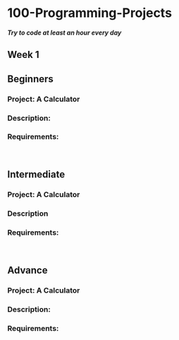 # 100-Programming-Projects
***Try to code at least an hour every day***


## Week 1

## Beginners
### Project: **A Calculator**
### Description:
### Requirements:

<br>

## Intermediate
### Project: **A Calculator**
### Description
### Requirements:

<br>

## Advance
### Project: **A Calculator** 
### Description:
### Requirements:

